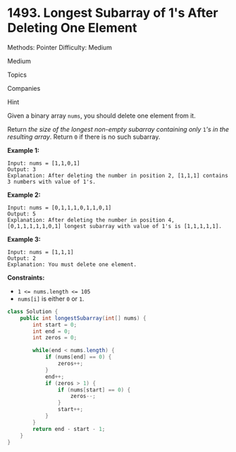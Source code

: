 # 1493. Longest Subarray of 1's After Deleting One Element

Methods: Pointer
Difficulty: Medium

Medium

Topics

Companies

Hint

Given a binary array `nums`, you should delete one element from it.

Return *the size of the longest non-empty subarray containing only* `1`*'s in the resulting array*. Return `0` if there is no such subarray.

**Example 1:**

```
Input: nums = [1,1,0,1]
Output: 3
Explanation: After deleting the number in position 2, [1,1,1] contains 3 numbers with value of 1's.

```

**Example 2:**

```
Input: nums = [0,1,1,1,0,1,1,0,1]
Output: 5
Explanation: After deleting the number in position 4, [0,1,1,1,1,1,0,1] longest subarray with value of 1's is [1,1,1,1,1].

```

**Example 3:**

```
Input: nums = [1,1,1]
Output: 2
Explanation: You must delete one element.

```

**Constraints:**

- `1 <= nums.length <= 105`
- `nums[i]` is either `0` or `1`.

```java
class Solution {
    public int longestSubarray(int[] nums) {
        int start = 0;
        int end = 0;
        int zeros = 0;

        while(end < nums.length) {
            if (nums[end] == 0) {
                zeros++;
            }
            end++;
            if (zeros > 1) {
                if (nums[start] == 0) {
                    zeros--;
                }
                start++;
            }
        }
        return end - start - 1;
    }
}
```